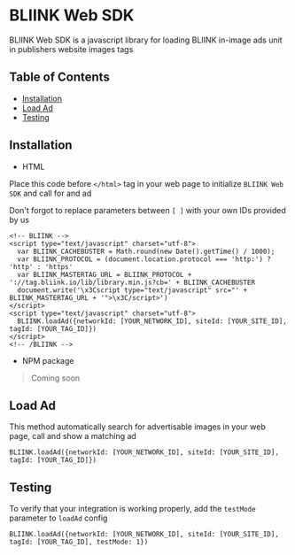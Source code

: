 # BLIINK Web SDK

BLIINK Web SDK is a javascript library for loading BLIINK in-image ads unit in publishers website images tags

## Table of Contents

* [Installation](#installation)
* [Load Ad](#load-ad)
* [Testing](#testing)

## Installation

- HTML

Place this code before `</html>` tag in your web page to initialize `BLIINK Web SDK` and call for and ad

Don't forgot to replace parameters between `[ ]` with your own IDs provided by us

```
<!-- BLIINK -->
<script type="text/javascript" charset="utf-8">
  var BLIINK_CACHEBUSTER = Math.round(new Date().getTime() / 1000);
  var BLIINK_PROTOCOL = (document.location.protocol === 'http:') ? 'http' : 'https'
  var BLIINK_MASTERTAG_URL = BLIINK_PROTOCOL + '://tag.bliink.io/lib/library.min.js?cb=' + BLIINK_CACHEBUSTER
  document.write('\x3Cscript type="text/javascript" src="' + BLIINK_MASTERTAG_URL + '">\x3C/script>')
</script>
<script type="text/javascript" charset="utf-8">
  BLIINK.loadAd({networkId: [YOUR_NETWORK_ID], siteId: [YOUR_SITE_ID], tagId: [YOUR_TAG_ID]})
</script>
<!-- /BLIINK -->
```

- NPM package

> Coming soon

## Load Ad

This method automatically search for advertisable images in your web page, call and show a matching ad

```
BLIINK.loadAd({networkId: [YOUR_NETWORK_ID], siteId: [YOUR_SITE_ID], tagId: [YOUR_TAG_ID]})
```

## Testing

To verify that your integration is working properly, add the `testMode` parameter to `loadAd` config

```
BLIINK.loadAd({networkId: [YOUR_NETWORK_ID], siteId: [YOUR_SITE_ID], tagId: [YOUR_TAG_ID], testMode: 1})
```
